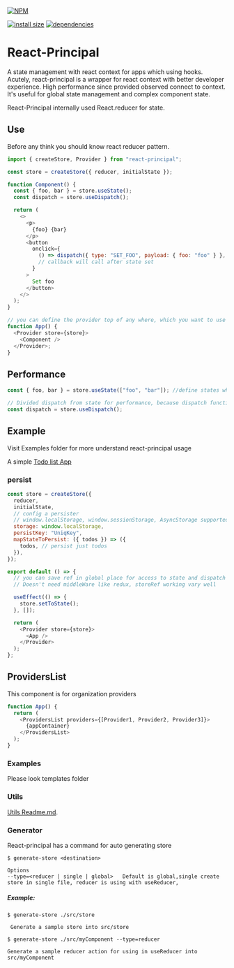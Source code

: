 [![NPM](https://nodei.co/npm/react-principal.png)](https://nodei.co/npm/react-principal/)

[![install size](https://packagephobia.now.sh/badge?p=react-principal)](https://packagephobia.now.sh/result?p=react-principal) [![dependencies](https://david-dm.org/hosseinmd/react-principal.svg)](https://david-dm.org/hosseinmd/react-principal.svg)

# React-Principal

A state management with react context for apps which using hooks.
Acutely, react-principal is a wrapper for react context with better developer experience.
High performance since provided observed connect to context.
It's useful for global state management and complex component state.

React-Principal internally used React.reducer for state.

## Use

Before any think you should know react reducer pattern.

```js
import { createStore, Provider } from "react-principal";

const store = createStore({ reducer, initialState });

function Component() {
  const { foo, bar } = store.useState();
  const dispatch = store.useDispatch();

  return (
    <>
      <p>
        {foo} {bar}
      </p>
      <button
        onclick={
          () => dispatch({ type: "SET_FOO", payload: { foo: "foo" } }, callback)
          // callback will call after state set
        }
      >
        Set foo
      </button>
    </>
  );
}

// you can define the provider top of any where, which you want to use a store
function App() {
  <Provider store={store}>
    <Component />
  </Provider>;
}
```

## Performance

```js
const { foo, bar } = store.useState(["foo", "bar"]); //define states which you want to update when they changed. if is not defined store listen to whole states change

// Divided dispatch from state for performance, because dispatch function never change
const dispatch = store.useDispatch();
```

## Example

Visit Examples folder for more understand react-principal usage

A simple [Todo list App](https://github.com/hosseinmd/react-principal/blob/master/examples/web/src/app.js)

### persist

```js
const store = createStore({
  reducer,
  initialState,
  // config a persister
  // window.localStorage, window.sessionStorage, AsyncStorage supported
  storage: window.localStorage,
  persistKey: "UniqKey",
  mapStateToPersist: ({ todos }) => ({
    todos, // persist just todos
  }),
});

export default () => {
  // you can save ref in global place for access to state and dispatch out of children components like `store.state`
  // Doesn't need middleWare like redux, storeRef working vary well

  useEffect(() => {
    store.setToState();
  }, []);

  return (
    <Provider store={store}>
      <App />
    </Provider>
  );
};
```

## ProvidersList

This component is for organization providers

```js
function App() {
  return (
    <ProvidersList providers={[Provider1, Provider2, Provider3]}>
      {appContainer}
    </ProvidersList>
  );
}
```

### Examples

Please look templates folder

### Utils

[Utils Readme.md](UtilsReadme.md).

### Generator

React-principal has a command for auto generating store

`$ generate-store <destination>`

    Options
    --type=<reducer | single | global>   Default is global,single create store in single file, reducer is using with useReducer,

##### Example:

`$ generate-store ./src/store`

     Generate a sample store into src/store

`$ generate-store ./src/myComponent --type=reducer`

    Generate a sample reducer action for using in useReducer into src/myComponent

